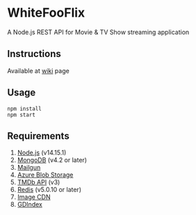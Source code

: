 # WhiteFooFlix
A Node.js REST API for Movie & TV Show streaming application

## Instructions
Available at [wiki](https://github.com/ktt45678/se-2020/wiki) page

## Usage
```
npm install
npm start
```

## Requirements
1. [Node.js](https://nodejs.org/en/download) (v14.15.1)
2. [MongoDB](https://docs.mongodb.com/manual/installation) (v4.2 or later)
3. [Mailgun](https://www.mailgun.com/email-api)
4. [Azure Blob Storage](https://azure.microsoft.com/en-us/services/storage/blobs)
5. [TMDb API](https://developers.themoviedb.org/3/getting-started/introduction) (v3)
6. [Redis](https://redis.io) (v5.0.10 or later)
7. [Image CDN](https://images.weserv.nl)
8. [GDIndex](https://github.com/maple3142/GDIndex)